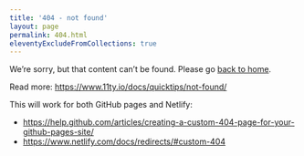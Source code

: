 ```yaml
---
title: '404 - not found'
layout: page
permalink: 404.html
eleventyExcludeFromCollections: true
---
```


We’re sorry, but that content can’t be found. Please go [back to home](/).

Read more: https://www.11ty.io/docs/quicktips/not-found/

This will work for both GitHub pages and Netlify:

- https://help.github.com/articles/creating-a-custom-404-page-for-your-github-pages-site/
- https://www.netlify.com/docs/redirects/#custom-404

